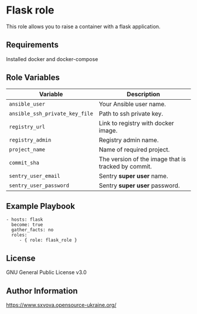 Flask role 
=========

This role allows you to raise a container with a flask application.

Requirements
------------

Installed docker and docker-compose

Role Variables
--------------
| Variable                      | Description                                        |
|-------------------------------|----------------------------------------------------|
| `ansible_user`                | Your Ansible user name.                            |
| `ansible_ssh_private_key_file`| Path to ssh private key.                           |
| `registry_url `               | Link to registry with docker image.                |
| `registry_admin `             | Registry admin name.                               |
| `project_name `               | Name of required project.                          |
| `commit_sha`                  | The version of the image that is tracked by commit.|
| `sentry_user_email`           | Sentry **super user** name.                        |
| `sentry_user_password`        | Sentry **super user** password.                    |


Example Playbook
----------------

    - hosts: flask
      become: true
      gather_facts: no
      roles:
         - { role: flask_role }

License
-------

GNU General Public License v3.0

Author Information
------------------

https://www.sxvova.opensource-ukraine.org/
